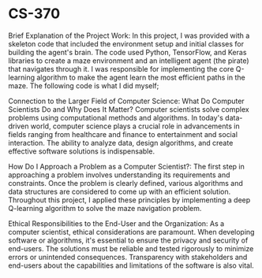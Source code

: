 # CS-370

Brief Explanation of the Project Work:
In this project, I was provided with a skeleton code that included the environment setup and initial classes for building the agent's brain. The code used Python, TensorFlow, and Keras libraries to create a maze environment and an intelligent agent (the pirate) that navigates through it. I was responsible for implementing the core Q-learning algorithm to make the agent learn the most efficient paths in the maze.
The following code is what I did myself;

Connection to the Larger Field of Computer Science:
What Do Computer Scientists Do and Why Does It Matter?
Computer scientists solve complex problems using computational methods and algorithms. In today's data-driven world, computer science plays a crucial role in advancements in fields ranging from healthcare and finance to entertainment and social interaction. The ability to analyze data, design algorithms, and create effective software solutions is indispensable.

How Do I Approach a Problem as a Computer Scientist?:
The first step in approaching a problem involves understanding its requirements and constraints. Once the problem is clearly defined, various algorithms and data structures are considered to come up with an efficient solution. Throughout this project, I applied these principles by implementing a deep Q-learning algorithm to solve the maze navigation problem.

Ethical Responsibilities to the End-User and the Organization:
As a computer scientist, ethical considerations are paramount. When developing software or algorithms, it's essential to ensure the privacy and security of end-users. The solutions must be reliable and tested rigorously to minimize errors or unintended consequences. Transparency with stakeholders and end-users about the capabilities and limitations of the software is also vital.
